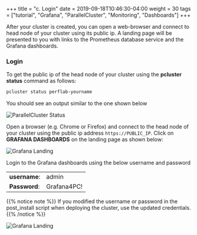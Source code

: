 +++
title = "c. Login"
date = 2019-09-18T10:46:30-04:00
weight = 30
tags = ["tutorial", "Grafana", "ParallelCluster", "Monitoring", "Dashboards"]
+++

After your cluster is created, you can open a web-browser and connect to head node of your cluster using its public ip. A landing page will be presented to you with links to the Prometheus database service and the Grafana dashboards.

### Login

To get the public ip of the head node of your cluster using the **pcluster status** command as follows:

```bash
pcluster status perflab-yourname
```

You should see an output similar to the one shown below

![ParallelCluster Status](/images/monitoring/pcluster_status.png)


Open a browser (e.g. Chrome or Firefox) and connect to the head node of your cluster using the public ip address `https://PUBLIC_IP`. Click on **GRAFANA DASHBOARDS** on the landing page as shown below:

![Grafana Landing](/images/monitoring/grafana_login.png)


Login to the Grafana dashboards using the below username and password

|               |             |
|---------------|-------------|
| **username**: | admin       |
| **Password**: | Grafana4PC! |

{{% notice note %}}
If you modified the username or password in the post_install script when deploying the cluster, use the updated credentials. 
{{% /notice %}}

![Grafana Landing](/images/monitoring/grafana-db-login.png)